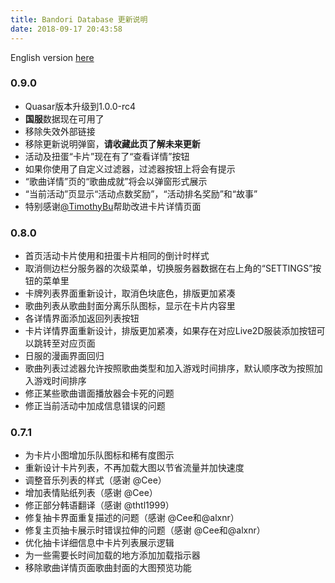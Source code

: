 ```yaml
---
title: Bandori Database 更新说明
date: 2018-09-17 20:43:58
---
```


English version [here](/update-notice-en)

### 0.9.0
- Quasar版本升级到1.0.0-rc4
- **国服**数据现在可用了
- 移除失效外部链接
- 移除更新说明弹窗，**请收藏此页了解未来更新**
- 活动及扭蛋“卡片”现在有了“查看详情”按钮
- 如果你使用了自定义过滤器，过滤器按钮上将会有提示
- “歌曲详情”页的“歌曲成就”将会以弹窗形式展示
- “当前活动”页显示“活动点数奖励”，“活动排名奖励”和“故事”
- 特别感谢[@TimothyBu](https://github.com/timothybu)帮助改进卡片详情页面

### 0.8.0
- 首页活动卡片使用和扭蛋卡片相同的倒计时样式
- 取消侧边栏分服务器的次级菜单，切换服务器数据在右上角的“SETTINGS”按钮的菜单里
- 卡牌列表界面重新设计，取消色块底色，排版更加紧凑
- 歌曲列表从歌曲封面分离乐队图标，显示在卡片内容里
- 各详情界面添加返回列表按钮
- 卡片详情界面重新设计，排版更加紧凑，如果存在对应Live2D服装添加按钮可以跳转至对应页面
- 日服的漫画界面回归
- 歌曲列表过滤器允许按照歌曲类型和加入游戏时间排序，默认顺序改为按照加入游戏时间排序
- 修正某些歌曲谱面播放器会卡死的问题
- 修正当前活动中加成信息错误的问题

### 0.7.1
- 为卡片小图增加乐队图标和稀有度图示
- 重新设计卡片列表，不再加载大图以节省流量并加快速度
- 调整音乐列表的样式（感谢 @Cee）
- 增加表情贴纸列表（感谢 @Cee）
- 修正部分韩语翻译（感谢 @thtl1999）
- 修复抽卡界面重复描述的问题（感谢 @Cee和@alxnr）
- 修复主页抽卡展示时错误拉伸的问题（感谢 @Cee和@alxnr）
- 优化抽卡详细信息中卡片列表展示逻辑
- 为一些需要长时间加载的地方添加加载指示器
- 移除歌曲详情页面歌曲封面的大图预览功能